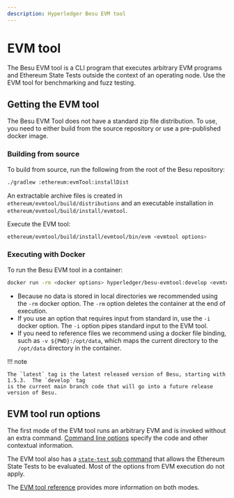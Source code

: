 ```yaml
---
description: Hyperledger Besu EVM tool
---
```


# EVM tool

The Besu EVM tool is a CLI program that executes arbitrary EVM programs and Ethereum State Tests
outside the context of an operating node. Use the EVM tool for benchmarking and fuzz testing.

## Getting the EVM tool

The Besu EVM Tool does not have a standard zip file distribution. To use, you need to either
build from the source repository or use a pre-published docker image.

### Building from source

To build from source, run the following from the root of the Besu repository:

```bash
./gradlew :ethereum:evmTool:installDist
```

An extractable archive files is created in `ethereum/evmtool/build/distributions` and an
executable installation in `ethereum/evmtool/build/install/evmtool`.

Execute the EVM tool:

```bash
ethereum/evmtool/build/install/evmtool/bin/evm <evmtool options>
```

### Executing with Docker

To run the Besu EVM tool in a container:

```bash
docker run -rm <docker options> hyperledger/besu-evmtool:develop <evmtool options>
```

- Because no data is stored in local directories we recommended using the `-rm` docker option.
  The `-rm` option deletes the container at the end of execution.
- If you use an option that requires input from standard in, use the `-i` docker option. The `-i` option
  pipes standard input to the EVM tool.
- If you need to reference files we recommend using a docker file binding, such as
  `-v ${PWD}:/opt/data`, which maps the current directory to the `/opt/data` directory in the
  container.

!!! note

    The `latest` tag is the latest released version of Besu, starting with 1.5.3.  The `develop` tag
    is the current main branch code that will go into a future release version of Besu.

## EVM tool run options

The first mode of the EVM tool runs an arbitrary EVM and is invoked without an extra command.  [Command
line options](../../Reference/Evm-Tool.md) specify the code and other contextual information.

The EVM tool also has a [`state-test` sub command](../../Reference/Evm-Tool.md#evm-tool-state-test-options)
that allows the Ethereum State Tests to be evaluated. Most of the options from EVM execution do not apply.

The [EVM tool reference](../../Reference/Evm-Tool.md) provides more information on both modes.
